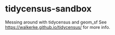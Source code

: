 # tidycensus-sandbox
Messing around with tidycensus and geom_sf
See https://walkerke.github.io/tidycensus/ for more info.
